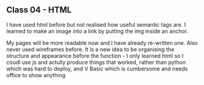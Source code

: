 ## Class 04 - HTML

I have used html before but not realised how useful semantic tags are.
I learned to make an image into a link by putting the img inside an anchor.

My pages will be more readable now and I have already re-written one.
Also never used wireframes before. It is a new idea to be organising the structure and appearance before the function - I only learned html so I coudl use js and actully produce things that worked, rather than python which was hard to deploy, and V Basic which is cumbersome and needs office to show anything